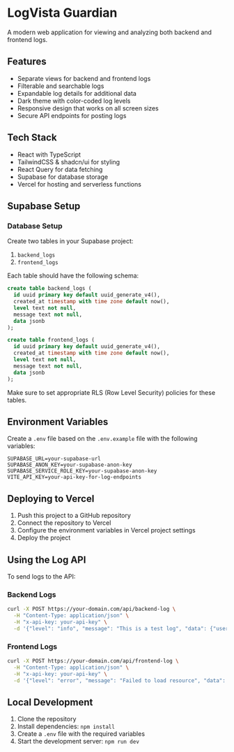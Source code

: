 
# LogVista Guardian

A modern web application for viewing and analyzing both backend and frontend logs.

## Features

- Separate views for backend and frontend logs
- Filterable and searchable logs
- Expandable log details for additional data
- Dark theme with color-coded log levels
- Responsive design that works on all screen sizes
- Secure API endpoints for posting logs

## Tech Stack

- React with TypeScript
- TailwindCSS & shadcn/ui for styling
- React Query for data fetching
- Supabase for database storage
- Vercel for hosting and serverless functions

## Supabase Setup

### Database Setup

Create two tables in your Supabase project:

1. `backend_logs`
2. `frontend_logs`

Each table should have the following schema:

```sql
create table backend_logs (
  id uuid primary key default uuid_generate_v4(),
  created_at timestamp with time zone default now(),
  level text not null,
  message text not null,
  data jsonb
);

create table frontend_logs (
  id uuid primary key default uuid_generate_v4(),
  created_at timestamp with time zone default now(),
  level text not null,
  message text not null,
  data jsonb
);
```

Make sure to set appropriate RLS (Row Level Security) policies for these tables.

## Environment Variables

Create a `.env` file based on the `.env.example` file with the following variables:

```
SUPABASE_URL=your-supabase-url
SUPABASE_ANON_KEY=your-supabase-anon-key
SUPABASE_SERVICE_ROLE_KEY=your-supabase-anon-key
VITE_API_KEY=your-api-key-for-log-endpoints
```

## Deploying to Vercel

1. Push this project to a GitHub repository
2. Connect the repository to Vercel
3. Configure the environment variables in Vercel project settings
4. Deploy the project

## Using the Log API

To send logs to the API:

### Backend Logs

```bash
curl -X POST https://your-domain.com/api/backend-log \
  -H "Content-Type: application/json" \
  -H "x-api-key: your-api-key" \
  -d '{"level": "info", "message": "This is a test log", "data": {"user": "test"}}'
```

### Frontend Logs

```bash
curl -X POST https://your-domain.com/api/frontend-log \
  -H "Content-Type: application/json" \
  -H "x-api-key: your-api-key" \
  -d '{"level": "error", "message": "Failed to load resource", "data": {"url": "/api/test"}}'
```

## Local Development

1. Clone the repository
2. Install dependencies: `npm install`
3. Create a `.env` file with the required variables
4. Start the development server: `npm run dev`
